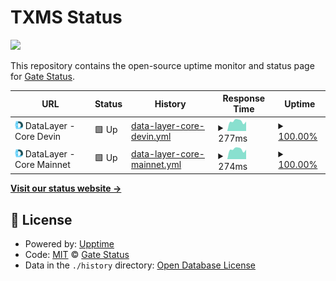 # TXMS Status

<img src="https://corecdn.info/badge/svg/128/txms.svg" width="128"/>

This repository contains the open-source uptime monitor and status page for [Gate Status](https://txms.info).

<!--start: status pages-->
<!-- This summary is generated by Upptime (https://github.com/upptime/upptime) -->
<!-- Do not edit this manually, your changes will be overwritten -->
<!-- prettier-ignore -->
| URL | Status | History | Response Time | Uptime |
| --- | ------ | ------- | ------------- | ------ |
| <img alt="" src="https://raw.githubusercontent.com/gatestatus/txms/master/assets/providers/datalayer.png" height="13"> DataLayer - Core Devin | 🟩 Up | [data-layer-core-devin.yml](https://github.com/gatestatus/txms/commits/HEAD/history/data-layer-core-devin.yml) | <details><summary><img alt="Response time graph" src="./graphs/data-layer-core-devin/response-time-week.png" height="20"> 277ms</summary><br><a href="https://txms.info/history/data-layer-core-devin"><img alt="Response time 266" src="https://img.shields.io/endpoint?url=https%3A%2F%2Fraw.githubusercontent.com%2Fgatestatus%2Ftxms%2FHEAD%2Fapi%2Fdata-layer-core-devin%2Fresponse-time.json"></a><br><a href="https://txms.info/history/data-layer-core-devin"><img alt="24-hour response time 299" src="https://img.shields.io/endpoint?url=https%3A%2F%2Fraw.githubusercontent.com%2Fgatestatus%2Ftxms%2FHEAD%2Fapi%2Fdata-layer-core-devin%2Fresponse-time-day.json"></a><br><a href="https://txms.info/history/data-layer-core-devin"><img alt="7-day response time 277" src="https://img.shields.io/endpoint?url=https%3A%2F%2Fraw.githubusercontent.com%2Fgatestatus%2Ftxms%2FHEAD%2Fapi%2Fdata-layer-core-devin%2Fresponse-time-week.json"></a><br><a href="https://txms.info/history/data-layer-core-devin"><img alt="30-day response time 253" src="https://img.shields.io/endpoint?url=https%3A%2F%2Fraw.githubusercontent.com%2Fgatestatus%2Ftxms%2FHEAD%2Fapi%2Fdata-layer-core-devin%2Fresponse-time-month.json"></a><br><a href="https://txms.info/history/data-layer-core-devin"><img alt="1-year response time 266" src="https://img.shields.io/endpoint?url=https%3A%2F%2Fraw.githubusercontent.com%2Fgatestatus%2Ftxms%2FHEAD%2Fapi%2Fdata-layer-core-devin%2Fresponse-time-year.json"></a></details> | <details><summary><a href="https://txms.info/history/data-layer-core-devin">100.00%</a></summary><a href="https://txms.info/history/data-layer-core-devin"><img alt="All-time uptime 100.00%" src="https://img.shields.io/endpoint?url=https%3A%2F%2Fraw.githubusercontent.com%2Fgatestatus%2Ftxms%2FHEAD%2Fapi%2Fdata-layer-core-devin%2Fuptime.json"></a><br><a href="https://txms.info/history/data-layer-core-devin"><img alt="24-hour uptime 100.00%" src="https://img.shields.io/endpoint?url=https%3A%2F%2Fraw.githubusercontent.com%2Fgatestatus%2Ftxms%2FHEAD%2Fapi%2Fdata-layer-core-devin%2Fuptime-day.json"></a><br><a href="https://txms.info/history/data-layer-core-devin"><img alt="7-day uptime 100.00%" src="https://img.shields.io/endpoint?url=https%3A%2F%2Fraw.githubusercontent.com%2Fgatestatus%2Ftxms%2FHEAD%2Fapi%2Fdata-layer-core-devin%2Fuptime-week.json"></a><br><a href="https://txms.info/history/data-layer-core-devin"><img alt="30-day uptime 100.00%" src="https://img.shields.io/endpoint?url=https%3A%2F%2Fraw.githubusercontent.com%2Fgatestatus%2Ftxms%2FHEAD%2Fapi%2Fdata-layer-core-devin%2Fuptime-month.json"></a><br><a href="https://txms.info/history/data-layer-core-devin"><img alt="1-year uptime 100.00%" src="https://img.shields.io/endpoint?url=https%3A%2F%2Fraw.githubusercontent.com%2Fgatestatus%2Ftxms%2FHEAD%2Fapi%2Fdata-layer-core-devin%2Fuptime-year.json"></a></details>
| <img alt="" src="https://raw.githubusercontent.com/gatestatus/txms/master/assets/providers/datalayer.png" height="13"> DataLayer - Core Mainnet | 🟩 Up | [data-layer-core-mainnet.yml](https://github.com/gatestatus/txms/commits/HEAD/history/data-layer-core-mainnet.yml) | <details><summary><img alt="Response time graph" src="./graphs/data-layer-core-mainnet/response-time-week.png" height="20"> 274ms</summary><br><a href="https://txms.info/history/data-layer-core-mainnet"><img alt="Response time 262" src="https://img.shields.io/endpoint?url=https%3A%2F%2Fraw.githubusercontent.com%2Fgatestatus%2Ftxms%2FHEAD%2Fapi%2Fdata-layer-core-mainnet%2Fresponse-time.json"></a><br><a href="https://txms.info/history/data-layer-core-mainnet"><img alt="24-hour response time 286" src="https://img.shields.io/endpoint?url=https%3A%2F%2Fraw.githubusercontent.com%2Fgatestatus%2Ftxms%2FHEAD%2Fapi%2Fdata-layer-core-mainnet%2Fresponse-time-day.json"></a><br><a href="https://txms.info/history/data-layer-core-mainnet"><img alt="7-day response time 274" src="https://img.shields.io/endpoint?url=https%3A%2F%2Fraw.githubusercontent.com%2Fgatestatus%2Ftxms%2FHEAD%2Fapi%2Fdata-layer-core-mainnet%2Fresponse-time-week.json"></a><br><a href="https://txms.info/history/data-layer-core-mainnet"><img alt="30-day response time 251" src="https://img.shields.io/endpoint?url=https%3A%2F%2Fraw.githubusercontent.com%2Fgatestatus%2Ftxms%2FHEAD%2Fapi%2Fdata-layer-core-mainnet%2Fresponse-time-month.json"></a><br><a href="https://txms.info/history/data-layer-core-mainnet"><img alt="1-year response time 262" src="https://img.shields.io/endpoint?url=https%3A%2F%2Fraw.githubusercontent.com%2Fgatestatus%2Ftxms%2FHEAD%2Fapi%2Fdata-layer-core-mainnet%2Fresponse-time-year.json"></a></details> | <details><summary><a href="https://txms.info/history/data-layer-core-mainnet">100.00%</a></summary><a href="https://txms.info/history/data-layer-core-mainnet"><img alt="All-time uptime 100.00%" src="https://img.shields.io/endpoint?url=https%3A%2F%2Fraw.githubusercontent.com%2Fgatestatus%2Ftxms%2FHEAD%2Fapi%2Fdata-layer-core-mainnet%2Fuptime.json"></a><br><a href="https://txms.info/history/data-layer-core-mainnet"><img alt="24-hour uptime 100.00%" src="https://img.shields.io/endpoint?url=https%3A%2F%2Fraw.githubusercontent.com%2Fgatestatus%2Ftxms%2FHEAD%2Fapi%2Fdata-layer-core-mainnet%2Fuptime-day.json"></a><br><a href="https://txms.info/history/data-layer-core-mainnet"><img alt="7-day uptime 100.00%" src="https://img.shields.io/endpoint?url=https%3A%2F%2Fraw.githubusercontent.com%2Fgatestatus%2Ftxms%2FHEAD%2Fapi%2Fdata-layer-core-mainnet%2Fuptime-week.json"></a><br><a href="https://txms.info/history/data-layer-core-mainnet"><img alt="30-day uptime 100.00%" src="https://img.shields.io/endpoint?url=https%3A%2F%2Fraw.githubusercontent.com%2Fgatestatus%2Ftxms%2FHEAD%2Fapi%2Fdata-layer-core-mainnet%2Fuptime-month.json"></a><br><a href="https://txms.info/history/data-layer-core-mainnet"><img alt="1-year uptime 100.00%" src="https://img.shields.io/endpoint?url=https%3A%2F%2Fraw.githubusercontent.com%2Fgatestatus%2Ftxms%2FHEAD%2Fapi%2Fdata-layer-core-mainnet%2Fuptime-year.json"></a></details>

<!--end: status pages-->

[**Visit our status website →**](https://txms.info)

## 📄 License

- Powered by: [Upptime](https://github.com/upptime/upptime)
- Code: [MIT](./LICENSE) © [Gate Status](https://txms.info)
- Data in the `./history` directory: [Open Database License](https://opendatacommons.org/licenses/odbl/1-0/)
